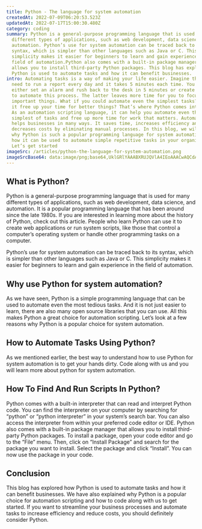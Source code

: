 ```yaml
---
title: Python - The language for system automation
createdAt: 2022-07-09T06:20:53.523Z
updatedAt: 2022-07-17T15:00:30.480Z
category: coding
summary: Python is a general-purpose programming language that is used for many
  different types of applications, such as web development, data science, and
  automation. Python’s use for system automation can be traced back to its
  syntax, which is simpler than other languages such as Java or C. This
  simplicity makes it easier for beginners to learn and gain experience in the
  field of automation.Python also comes with a built-in package manager that
  allows you to install third-party Python packages. This blog has explored how
  Python is used to automate tasks and how it can benefit businesses.
intro: Automating tasks is a way of making your life easier. Imagine this, you
  need to run a report every day and it takes 5 minutes each time. You could
  either set an alarm and rush back to the desk in 5 minutes or create a script
  to automate this process. The latter leaves more time for you to focus on more
  important things. What if you could automate even the simplest tasks? Wouldn’t
  it free up your time for better things? That’s where Python comes into play.
  As an automation scripting language, it can help you automate even the
  simplest of tasks and free up more time for work that matters. Automation
  helps businesses in many ways. It saves time, increases efficiency and
  decreases costs by eliminating manual processes. In this blog, we will explore
  why Python is such a popular programming language for system automation and
  how it can be used to automate simple repetitive tasks in your organization.
  Let’s get started
imageSrc: /articles/python-the-language-for-system-automation.png
imageSrcBase64: data:image/png;base64,UklGRlYAAABXRUJQVlA4IEoAAACwAQCdASoKAAoAAUAmJaQAAuafOQgAAP789b9TdXnOzZCxa1bWUkOAcyBP0+YQXzL9QXvGdDnb17fyCoM/HfyjkRo/vmC/eXgAAA==
---
```


## What is Python?

Python is a general-purpose programming language that is used for many different types of applications, such as web development, data science, and automation. It is a popular programming language that has been around since the late 1980s. If you are interested in learning more about the history of Python, check out this article.
People who learn Python can use it to create web applications or run system scripts, like those that control a computer’s operating system or handle other programming tasks on a computer.

Python’s use for system automation can be traced back to its syntax, which is simpler than other languages such as Java or C. This simplicity makes it easier for beginners to learn and gain experience in the field of automation.

## Why use Python for system automation?

As we have seen, Python is a simple programming language that can be used to automate even the most tedious tasks. And it is not just easier to learn, there are also many open source libraries that you can use. All this makes Python a great choice for automation scripting. Let’s look at a few reasons why Python is a popular choice for system automation.

## How to Automate Tasks Using Python?

As we mentioned earlier, the best way to understand how to use Python for system automation is to get your hands dirty. Code along with us and you will learn more about python for system automation.

## How To Find And Run Scripts In Python?

Python comes with a built-in interpreter that can read and interpret Python code. You can find the interpreter on your computer by searching for “python” or “python interpreter” in your system’s search bar. You can also access the interpreter from within your preferred code editor or IDE.
Python also comes with a built-in package manager that allows you to install third-party Python packages. To install a package, open your code editor and go to the “File” menu. Then, click on “Install Package” and search for the package you want to install. Select the package and click “Install”. You can now use the package in your code.

## Conclusion

This blog has explored how Python is used to automate tasks and how it can benefit businesses. We have also explained why Python is a popular choice for automation scripting and how to code along with us to get started. If you want to streamline your business processes and automate tasks to increase efficiency and reduce costs, you should definitely consider Python.
